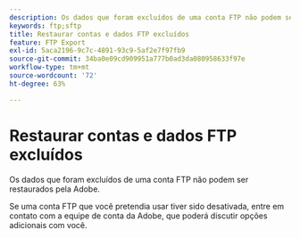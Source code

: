 ```yaml
---
description: Os dados que foram excluídos de uma conta FTP não podem ser restaurados pela Adobe.
keywords: ftp;sftp
title: Restaurar contas e dados FTP excluídos
feature: FTP Export
exl-id: 5aca2196-9c7c-4891-93c9-5af2e7f97fb9
source-git-commit: 34ba0e09cd909951a777b0ad3da080958633f97e
workflow-type: tm+mt
source-wordcount: '72'
ht-degree: 63%

---
```


# Restaurar contas e dados FTP excluídos

Os dados que foram excluídos de uma conta FTP não podem ser restaurados pela Adobe.

Se uma conta FTP que você pretendia usar tiver sido desativada, entre em contato com a equipe de conta da Adobe, que poderá discutir opções adicionais com você.
